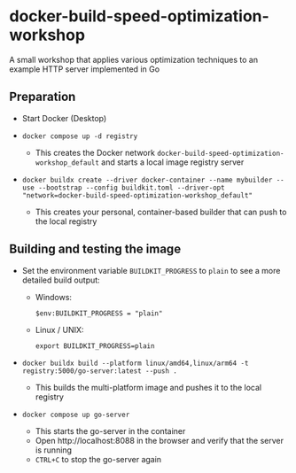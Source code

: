 # docker-build-speed-optimization-workshop
A small workshop that applies various optimization techniques to an example HTTP server implemented in Go

## Preparation

- Start Docker (Desktop)
- ```shell
  docker compose up -d registry
  ```
  - This creates the Docker network `docker-build-speed-optimization-workshop_default` and starts a local image registry server
- ```shell
  docker buildx create --driver docker-container --name mybuilder --use --bootstrap --config buildkit.toml --driver-opt "network=docker-build-speed-optimization-workshop_default"
  ```
  - This creates your personal, container-based builder that can push to the local registry



## Building and testing the image

- Set the environment variable `BUILDKIT_PROGRESS` to `plain` to see a more detailed build output:
  - Windows:
    ```shell
    $env:BUILDKIT_PROGRESS = "plain"
    ```
  - Linux / UNIX:
    ```shell
    export BUILDKIT_PROGRESS=plain
    ```
    
- ```shell
  docker buildx build --platform linux/amd64,linux/arm64 -t registry:5000/go-server:latest --push .
  ```
  - This builds the multi-platform image and pushes it to the local registry
- ```shell
  docker compose up go-server
  ```
  - This starts the go-server in the container
  - Open http://localhost:8088 in the browser and verify that the server is running
  - `CTRL+C` to stop the go-server again
